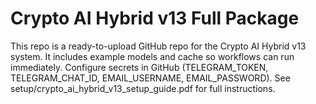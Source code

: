 # Crypto AI Hybrid v13 Full Package

This repo is a ready-to-upload GitHub repo for the Crypto AI Hybrid v13 system.
It includes example models and cache so workflows can run immediately.
Configure secrets in GitHub (TELEGRAM_TOKEN, TELEGRAM_CHAT_ID, EMAIL_USERNAME, EMAIL_PASSWORD).
See setup/crypto_ai_hybrid_v13_setup_guide.pdf for full instructions.
